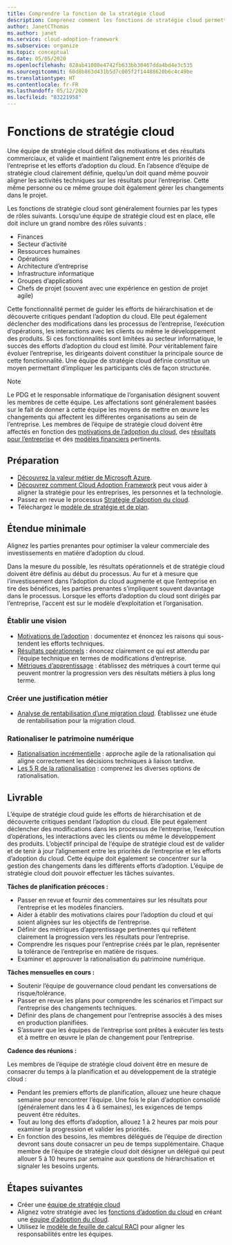 ```yaml
---
title: Comprendre la fonction de la stratégie cloud
description: Comprenez comment les fonctions de stratégie cloud permettent d’aligner les résultats commerciaux et les efforts d’adoption du cloud.
author: JanetCThomas
ms.author: janet
ms.service: cloud-adoption-framework
ms.subservice: organize
ms.topic: conceptual
ms.date: 05/05/2020
ms.openlocfilehash: 828ab41080e4742fb633bb30467dda4bd4e3c535
ms.sourcegitcommit: 60d8b863d431b5d7c005f2f14488620b6c4c49be
ms.translationtype: HT
ms.contentlocale: fr-FR
ms.lasthandoff: 05/12/2020
ms.locfileid: "83221958"
---
```

<!-- docsTest:ignore Microsoft-Cloud-Adoption-Framework-Strategy-and-Plan-Template -->

# <a name="cloud-strategy-functions"></a>Fonctions de stratégie cloud

Une équipe de stratégie cloud définit des motivations et des résultats commerciaux, et valide et maintient l’alignement entre les priorités de l’entreprise et les efforts d’adoption du cloud. En l’absence d’équipe de stratégie cloud clairement définie, quelqu’un doit quand même pouvoir aligner les activités techniques sur les résultats pour l’entreprise. Cette même personne ou ce même groupe doit également gérer les changements dans le projet.

Les fonctions de stratégie cloud sont généralement fournies par les types de rôles suivants. Lorsqu’une équipe de stratégie cloud est en place, elle doit inclure un grand nombre des rôles suivants :

- Finances
- Secteur d’activité
- Ressources humaines
- Opérations
- Architecture d’entreprise
- Infrastructure informatique
- Groupes d’applications
- Chefs de projet (souvent avec une expérience en gestion de projet agile)

Cette fonctionnalité permet de guider les efforts de hiérarchisation et de découverte critiques pendant l’adoption du cloud. Elle peut également déclencher des modifications dans les processus de l’entreprise, l’exécution d’opérations, les interactions avec les clients ou même le développement des produits. Si ces fonctionnalités sont limitées au secteur informatique, le succès des efforts d’adoption du cloud est limité. Pour véritablement faire évoluer l’entreprise, les dirigeants doivent constituer la principale source de cette fonctionnalité. Une équipe de stratégie cloud définie constitue un moyen permettant d’impliquer les participants clés de façon structurée.

> [!NOTE]
> Le PDG et le responsable informatique de l’organisation désignent souvent les membres de cette équipe. Les affectations sont généralement basées sur le fait de donner à cette équipe les moyens de mettre en œuvre les changements qui affectent les différentes organisations au sein de l’entreprise. Les membres de l’équipe de stratégie cloud doivent être affectés en fonction des [motivations de l’adoption du cloud](../strategy/motivations.md), des [résultats pour l’entreprise](../strategy/business-outcomes/index.md) et des [modèles financiers](../strategy/financial-models.md) pertinents.

## <a name="preparation"></a>Préparation

- [Découvrez la valeur métier de Microsoft Azure](https://docs.microsoft.com/learn/paths/learn-business-value-of-azure).
- [Découvrez comment Cloud Adoption Framework](https://docs.microsoft.com/learn/modules/microsoft-cloud-adoption-framework-for-azure) peut vous aider à aligner la stratégie pour les entreprises, les personnes et la technologie.
- Passez en revue le processus [Stratégie d’adoption du cloud](../strategy/index.md).
- Téléchargez le [modèle de stratégie et de plan](https://archcenter.blob.core.windows.net/cdn/fusion/readiness/Microsoft-Cloud-Adoption-Framework-Strategy-and-Plan-Template.docx).

## <a name="minimum-scope"></a>Étendue minimale

Alignez les parties prenantes pour optimiser la valeur commerciale des investissements en matière d’adoption du cloud.

Dans la mesure du possible, les résultats opérationnels et de stratégie cloud doivent être définis au début du processus. Au fur et à mesure que l’investissement dans l’adoption du cloud augmente et que l’entreprise en tire des bénéfices, les parties prenantes s’impliquent souvent davantage dans le processus. Lorsque les efforts d’adoption du cloud sont dirigés par l’entreprise, l’accent est sur le modèle d’exploitation et l’organisation.

### <a name="establish-a-vision"></a>Établir une vision

- [Motivations de l’adoption](../strategy/motivations.md) : documentez et énoncez les raisons qui sous-tendent les efforts techniques.
- [Résultats opérationnels](../strategy/business-outcomes/index.md) : énoncez clairement ce qui est attendu par l’équipe technique en termes de modifications d’entreprise.
- [Métriques d’apprentissage](../strategy/learning-metrics.md) : établissez des métriques à court terme qui peuvent montrer la progression vers des résultats métiers à plus long terme.

### <a name="build-business-justification"></a>Créer une justification métier

- [Analyse de rentabilisation d’une migration cloud](../strategy/cloud-migration-business-case.md). Établissez une étude de rentabilisation pour la migration cloud.

### <a name="rationalize-the-digital-estate"></a>Rationaliser le patrimoine numérique

- [Rationalisation incrémentielle](../digital-estate/rationalize.md) : approche agile de la rationalisation qui aligne correctement les décisions techniques à liaison tardive.
- [Les 5 R de la rationalisation](../digital-estate/5-rs-of-rationalization.md) : comprenez les diverses options de rationalisation.

## <a name="deliverable"></a>Livrable

L’équipe de stratégie cloud guide les efforts de hiérarchisation et de découverte critiques pendant l’adoption du cloud. Elle peut également déclencher des modifications dans les processus de l’entreprise, l’exécution d’opérations, les interactions avec les clients ou même le développement des produits. L’objectif principal de l’équipe de stratégie cloud est de valider et de tenir à jour l’alignement entre les priorités de l’entreprise et les efforts d’adoption du cloud. Cette équipe doit également se concentrer sur la gestion des changements dans les différents efforts d’adoption. L’équipe de stratégie cloud doit pouvoir effectuer les tâches suivantes.

**Tâches de planification précoces :**

- Passer en revue et fournir des commentaires sur les résultats pour l’entreprise et les modèles financiers.
- Aider à établir des motivations claires pour l’adoption du cloud et qui soient alignées sur les objectifs de l’entreprise.
- Définir des métriques d’apprentissage pertinentes qui reflètent clairement la progression vers les résultats pour l’entreprise.
- Comprendre les risques pour l’entreprise créés par le plan, représenter la tolérance de l’entreprise en matière de risques.
- Examiner et approuver la rationalisation du patrimoine numérique.

**Tâches mensuelles en cours :**

- Soutenir l’équipe de gouvernance cloud pendant les conversations de risque/tolérance.
- Passer en revue les plans pour comprendre les scénarios et l’impact sur l’entreprise des changements techniques.
- Définir des plans de changement pour l’entreprise associés à des mises en production planifiées.
- S’assurer que les équipes de l’entreprise sont prêtes à exécuter les tests et à mettre en œuvre le plan de changement pour l’entreprise.

**Cadence des réunions :**

Les membres de l’équipe de stratégie cloud doivent être en mesure de consacrer du temps à la planification et au développement de la stratégie cloud :

- Pendant les premiers efforts de planification, allouez une heure chaque semaine pour rencontrer l’équipe. Une fois le plan d’adoption consolidé (généralement dans les 4 à 6 semaines), les exigences de temps peuvent être réduites.
- Tout au long des efforts d’adoption, allouez 1 à 2 heures par mois pour examiner la progression et valider les priorités.
- En fonction des besoins, les membres délégués de l’équipe de direction devront sans doute consacrer un peu de temps supplémentaire. Chaque membre de l’équipe de stratégie cloud doit désigner un délégué qui peut allouer 5 à 10 heures par semaine aux questions de hiérarchisation et signaler les besoins urgents.

## <a name="next-steps"></a>Étapes suivantes

- Créer une [équipe de stratégie cloud](../get-started/team/cloud-strategy.md)
- Alignez votre stratégie avec les [fonctions d’adoption du cloud](./cloud-adoption.md) en créant une [équipe d’adoption du cloud](../get-started/team/cloud-adoption.md).
- Utilisez le [modèle de feuille de calcul RACI](https://archcenter.blob.core.windows.net/cdn/fusion/management/raci-template.xlsx) pour aligner les responsabilités entre les équipes.
